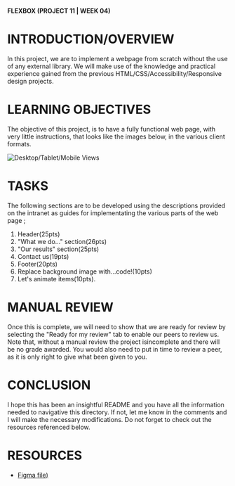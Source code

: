 **FLEXBOX (PROJECT 11 | WEEK 04)**

# INTRODUCTION/OVERVIEW

In this project, we are to implement a webpage from scratch without the use of any external library. We will make use of the knowledge and practical experience gained from the previous HTML/CSS/Accessibility/Responsive design projects.

# LEARNING OBJECTIVES

The objective of this project, is to have a fully functional web page, with very little instructions, that looks like the images below, in the various client formats.

![Desktop/Tablet/Mobile Views](<desktop view-1.jpg>)

# TASKS

The following sections are to be developed using the descriptions provided on the intranet as guides for implementating the various parts of the web page ;

1. Header(25pts)
2. "What we do..." section(26pts)
3. "Our results" section(25pts)
4. Contact us(19pts)
5. Footer(20pts)
6. Replace background image with...code!(10pts)
7. Let's animate items(10pts).

# MANUAL REVIEW

Once this is complete, we will need to show that we are ready for review by selecting the "Ready for my review" tab to enable our peers to review us. Note that, without a manual review the project isincomplete and there will be no grade awarded. You would also need to put in time to review a peer, as it is only right to give what been given to you.

# CONCLUSION

I hope this has been an insightful README and you have all the information needed to navigative this directory. If not, let me know in the comments and I will make the necessary modifications. Do not forget to check out the resources referenced below.

# RESOURCES

- [Figma file)](https://intranet.alxswe.com/rltoken/lQyysE5EtgvfGL__RNW9eg)
